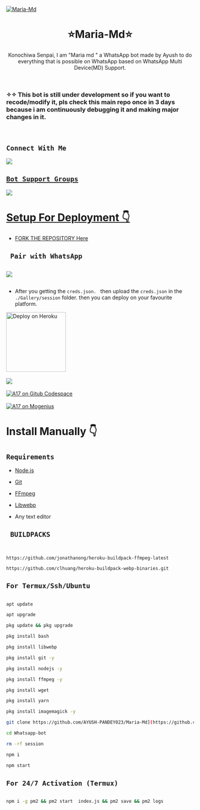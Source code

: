 <a href="https://ibb.co/pQNpmwN"><img src="https://i.ibb.co/xYwQ4Lw/cheemspic.jpg" alt="Maria-Md" border="0"></a>
<h1 align="center">⭐Maria-Md⭐<br></h1>

<p align="center"> 
  Konochiwa Senpai, I am "Maria md " a WhatsApp bot made by Ayush to do everything that is possible on WhatsApp based on WhatsApp Multi Device(MD) Support.
</p>
</br>

### ✧✧ This bot is still under development so if you want to recode/modify it, pls check this main repo once in 3 days because i am continuously debugging it and making major changes in it.
</br>

## ```Connect With Me```

<p align="center">

<a href="https://api.whatsapp.com/send?phone=919931122319&text=𝘩𝘦𝘭𝘭𝘰+𝘮𝘢𝘴𝘵𝘦𝘳"><img src="https://img.shields.io/badge/Contact Ayush-25D366?style=for-the-badge&logo=whatsapp&logoColor=white" />

</p>



## ```Bot Support Groups```
<p align="center">

<a href="https://chat.whatsapp.com/FoS7pSPtfMqBuoireK4aAJ"><img src="https://img.shields.io/badge/Join support group-25D366?style=for-the-badge&logo=whatsapp&logoColor=white" />

</p>


# Setup For Deployment 👇

- FORK THE REPOSITORY [Here](https://github.com/AYUSH-PANDEY023/Maria-Md/fork)


## ` Pair with WhatsApp`
<h2 align="left">  <a href="https://replit.com/@theofficialbhar/AYUSH-PAIRING"><img src="https://repl.it/badge/github/quiec/whatsasena" />
</a>
</h2>

## 
- After you getting the `creds.json. ` then upload the `creds.json` in the `./Gallery/session` folder. then you can deploy on your favourite platform.


   



<a href="https://heroku.com/deploy?template=https://github.com/AYUSH-PANDEY023/Maria-Md">
    <img src="https://www.herokucdn.com/deploy/button.png" width="160px" alt="Deploy on Heroku" >
    </a>

<br>
<br>
<a href="https://railway.app/new"><img src="https://railway.app/button.svg" />
<br>
<br>
  <a href="https://github.com/codespaces/new"><img title="A17 on Gitub Codespace" src="https://img.shields.io/badge/DEPLOY CODESPACE-h?color=black&style=for-the-badge&logo=visualstudiocode" />
</a>
  <br>
<br>
  <a href="https://studio.mogenius.com/studio/cloud-space/cloud-space-overview"><img title="A17 on Mogenius" src="https://img.shields.io/badge/DEPLOY MOGENIUS-h?color=blue&style=for-the-badge&logo=genius"></a>
</a>

# Install Manually 👇

## `Requirements`

* [Node.js](https://nodejs.org/en/)

* [Git](https://git-scm.com/downloads)

* [FFmpeg](https://github.com/BtbN/FFmpeg-Builds/releases/download/autobuild-2020-12-08-13-03/ffmpeg-n4.3.1-26-gca55240b8c-win64-gpl-4.3.zip)

* [Libwebp](https://developers.google.com/speed/webp/download)

* Any text editor

## ` BUILDPACKS`

```


https://github.com/jonathanong/heroku-buildpack-ffmpeg-latest

https://github.com/clhuang/heroku-buildpack-webp-binaries.git

```

## `For Termux/Ssh/Ubuntu`

```bash

apt update

apt upgrade

pkg update && pkg upgrade

pkg install bash

pkg install libwebp

pkg install git -y

pkg install nodejs -y 

pkg install ffmpeg -y 

pkg install wget

pkg install yarn

pkg install imagemagick -y

git clone https://github.com/AYUSH-PANDEY023/Maria-Md](https://github.com/RyugaSunny/Whatsapp-bot.git

cd Whatsapp-bot

rm -rf session

npm i

npm start

```

## `For 24/7 Activation (Termux)`

```bash

npm i -g pm2 && pm2 start  index.js && pm2 save && pm2 logs

```
